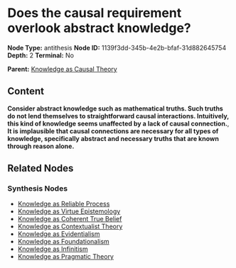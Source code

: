 # Does the causal requirement overlook abstract knowledge?

**Node Type:** antithesis
**Node ID:** 1139f3dd-345b-4e2b-bfaf-31d882645754
**Depth:** 2
**Terminal:** No

**Parent:** [Knowledge as Causal Theory](knowledge-as-causal-theory-thesis-95e9369b-3329-4127-b882-0b636e234dfc.md)

## Content

**Consider abstract knowledge such as mathematical truths. Such truths do not lend themselves to straightforward causal interactions. Intuitively, this kind of knowledge seems unaffected by a lack of causal connection.**, **It is implausible that causal connections are necessary for all types of knowledge, specifically abstract and necessary truths that are known through reason alone.**

## Related Nodes

### Synthesis Nodes

- [Knowledge as Reliable Process](knowledge-as-reliable-process-synthesis-f22c83b1-66bd-4c7a-bdba-5740397435bf.md)
- [Knowledge as Virtue Epistemology](knowledge-as-virtue-epistemology-synthesis-916eea32-eeaa-4ef8-aac3-837f42ba6291.md)
- [Knowledge as Coherent True Belief](knowledge-as-coherent-true-belief-synthesis-788838f1-f6a9-49d1-934f-e88e208e83d7.md)
- [Knowledge as Contextualist Theory](knowledge-as-contextualist-theory-synthesis-7aa7050c-7a7a-4735-acef-6fc1bac0e555.md)
- [Knowledge as Evidentialism](knowledge-as-evidentialism-synthesis-853bcd01-eab0-4656-87e1-316cbcbcb19b.md)
- [Knowledge as Foundationalism](knowledge-as-foundationalism-synthesis-f33e2a0a-717d-4217-aa97-6a460c67f34c.md)
- [Knowledge as Infinitism](knowledge-as-infinitism-synthesis-07c81b44-77bc-4fa5-b9aa-f106a37578e5.md)
- [Knowledge as Pragmatic Theory](knowledge-as-pragmatic-theory-synthesis-0f2a662c-ba38-4203-bcd0-be57a67312d0.md)
